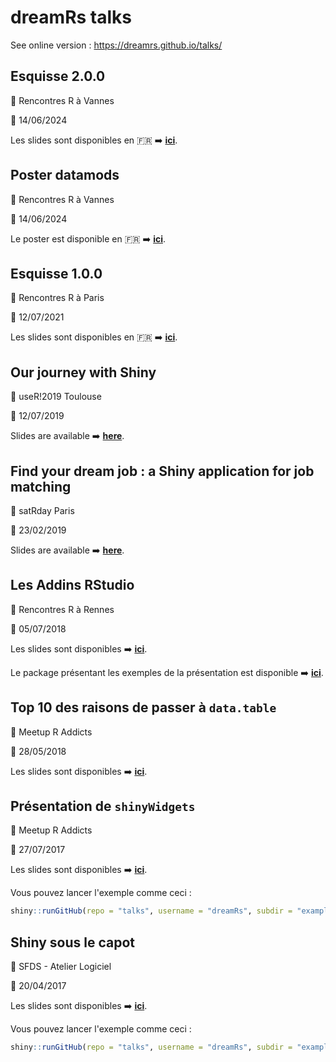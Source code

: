 # dreamRs talks


See online version : https://dreamrs.github.io/talks/


## Esquisse 2.0.0

:round_pushpin: Rencontres R à Vannes

:date: 14/06/2024

Les slides sont disponibles en :fr: :arrow_right: [**ici**](https://github.com/dreamRs/talks/blob/master/20240614_RR_esquisse.pdf).



## Poster datamods

:round_pushpin: Rencontres R à Vannes

:date: 14/06/2024

Le poster est disponible en :fr: :arrow_right: [**ici**](https://github.com/dreamRs/talks/blob/master/20240614_RR_esquisse.pdf).




## Esquisse 1.0.0

:round_pushpin: Rencontres R à Paris

:date: 12/07/2021

Les slides sont disponibles en :fr: :arrow_right: [**ici**](https://github.com/dreamRs/talks/blob/master/20210712_RR_esquisse.pdf).




## Our journey with Shiny

:round_pushpin: useR!2019 Toulouse

:date: 12/07/2019

Slides are available :arrow_right: [**here**](https://github.com/dreamRs/talks/blob/master/20190712_useR2019_OurJourneyWithShiny.pdf).




## Find your dream job : a Shiny application for job matching

:round_pushpin: satRday Paris

:date: 23/02/2019

Slides are available :arrow_right: [**here**](https://github.com/dreamRs/talks/blob/master/20190223_Satrday_POCTINDER.pdf).





## Les Addins RStudio

:round_pushpin: Rencontres R à Rennes

:date: 05/07/2018

Les slides sont disponibles :arrow_right: [**ici**](https://github.com/dreamRs/talks/blob/master/20180407_RencontresR_Addins.pdf).

Le package présentant les exemples de la présentation est disponible :arrow_right: [**ici**](https://github.com/dreamRs/rr2018addins).




## Top 10 des raisons de passer à `data.table` 

:round_pushpin:  Meetup R Addicts 

:date: 28/05/2018

Les slides sont disponibles :arrow_right: [**ici**](https://github.com/dreamRs/talks/blob/master/20180528_RAddicts_datatable.pdf).





## Présentation de `shinyWidgets`

:round_pushpin: Meetup R Addicts 

:date: 27/07/2017

Les slides sont disponibles :arrow_right: [**ici**](https://github.com/dreamRs/talks/blob/master/20170712_RAddicts_shinyWidgets.pdf).

Vous pouvez lancer l'exemple comme ceci :

```r
shiny::runGitHub(repo = "talks", username = "dreamRs", subdir = "examples/meetup_shiny_onInputChange.R")
```




## Shiny sous le capot

:round_pushpin: SFDS - Atelier Logiciel

:date: 20/04/2017

Les slides sont disponibles :arrow_right: [**ici**](https://github.com/dreamRs/talks/blob/master/20170420_SFDS_ShinySousLeCapot.pdf).

Vous pouvez lancer l'exemple comme ceci :

```r
shiny::runGitHub(repo = "talks", username = "dreamRs", subdir = "examples/sfds_shiny_auto_update.R")
```
